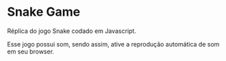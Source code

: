 # Snake Game 

Réplica do jogo Snake codado em Javascript.

Esse jogo possui som, sendo assim, ative a reprodução automática de som em seu browser.